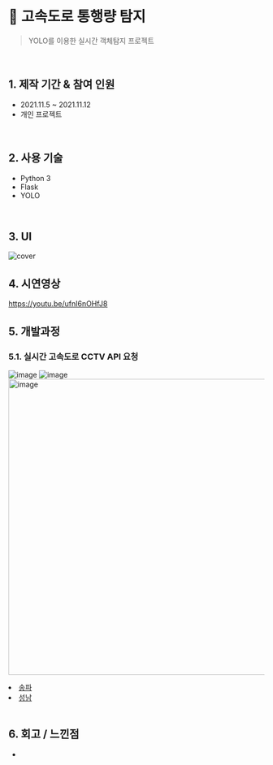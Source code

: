 # :pushpin: 고속도로 통행량 탐지
>YOLO를 이용한 실시간 객체탐지 프로젝트  

</br>

## 1. 제작 기간 & 참여 인원
- 2021.11.5 ~ 2021.11.12
- 개인 프로젝트

</br>

## 2. 사용 기술
  - Python 3
  - Flask
  - YOLO
  
</br>

## 3. UI
![cover](https://user-images.githubusercontent.com/48177285/141255585-cae6c8b4-a1f9-4e40-85da-4e186479b5e8.JPG)



## 4. 시연영상
https://youtu.be/ufnI6nOHfJ8


## 5. 개발과정
### 5.1. 실시간 고속도로 CCTV API 요청
![image](https://user-images.githubusercontent.com/48177285/151138768-ff5c7a00-12f8-49cf-886d-bc1989bb94e2.png)
![image](https://user-images.githubusercontent.com/48177285/151139684-645fbbd3-0763-41d5-97af-a1c69bb91eee.png)
<img width="583" alt="image" src="https://user-images.githubusercontent.com/48177285/151139684-645fbbd3-0763-41d5-97af-a1c69bb91eee.png">
<li><a href="{{url_for('cctv', src='WmRWBzX6SFFPBvbFmAiCLhXBI4b/+H61JldCRpyvHfuP/l6fxlDkWQyLDFRU2FfSjBPBPUJwns2dUERd40H4lA==')}}" class="link-dark rounded">송파</a></li>
<li><a href="{{url_for('cctv', src='QUTyqK9d00rhb4kslLJZ37ARoGZUzu20y61LHqqGPdJxsS1arEVVw8AmgHJwV4ofxvNqeo9Oxqli8Knftyu9aw==')}}" class="link-dark rounded">성남</a></li>
</br>

## 6. 회고 / 느낀점

* 
